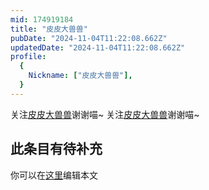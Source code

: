 ```yaml
---
mid: 174919184
title: "皮皮大兽兽"
pubDate: "2024-11-04T11:22:08.662Z"
updatedDate: "2024-11-04T11:22:08.662Z"
profile:
  {
    Nickname: ["皮皮大兽兽"],
  }
---
```


关注[皮皮大兽兽](https://space.bilibili.com/174919184)谢谢喵~ 关注[皮皮大兽兽](https://space.bilibili.com/174919184)谢谢喵~

## 此条目有待补充
你可以在[这里](https://github.com/Yuhanawa/VTuber.ICU/edit/master/src/content/v/皮皮大兽兽/index.md)编辑本文
